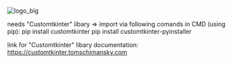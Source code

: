 
![logo_big](https://github.com/user-attachments/assets/87f34b2f-08d3-4ae5-b0f4-edac826fcc68)

needs "Customtkinter" libary => import via following comands in CMD (using pip):
    pip install customtkinter
    pip install customtkinter-pyinstaller

link for "Customtkinter" libary documentation: https://customtkinter.tomschimansky.com
